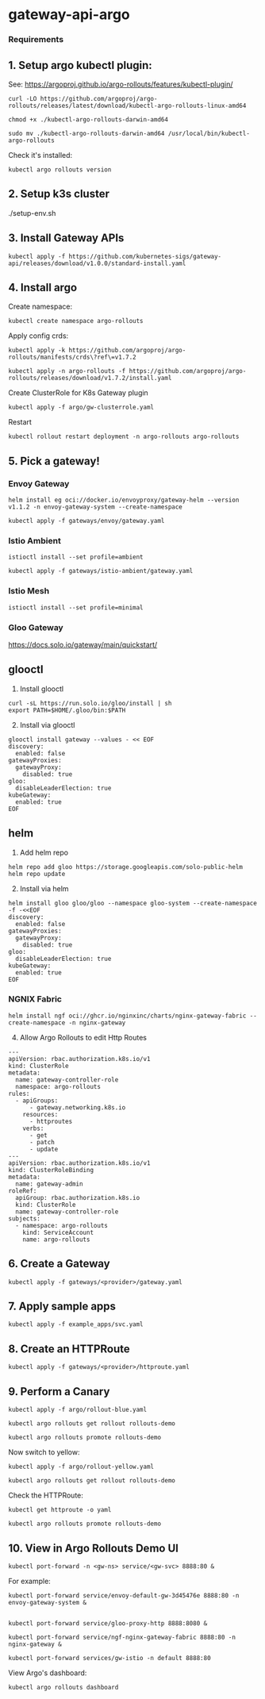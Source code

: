 # gateway-api-argo

### Requirements
## 1. Setup argo kubectl plugin: 

See: https://argoproj.github.io/argo-rollouts/features/kubectl-plugin/ 

```
curl -LO https://github.com/argoproj/argo-rollouts/releases/latest/download/kubectl-argo-rollouts-linux-amd64

chmod +x ./kubectl-argo-rollouts-darwin-amd64

sudo mv ./kubectl-argo-rollouts-darwin-amd64 /usr/local/bin/kubectl-argo-rollouts
```

Check it's installed:
```
kubectl argo rollouts version
```

## 2. Setup k3s cluster

./setup-env.sh

## 3. Install Gateway APIs

```
kubectl apply -f https://github.com/kubernetes-sigs/gateway-api/releases/download/v1.0.0/standard-install.yaml
```

## 4. Install argo 

Create namespace:

```
kubectl create namespace argo-rollouts
```

Apply config crds:
```
kubectl apply -k https://github.com/argoproj/argo-rollouts/manifests/crds\?ref\=v1.7.2
```

```
kubectl apply -n argo-rollouts -f https://github.com/argoproj/argo-rollouts/releases/download/v1.7.2/install.yaml
```

Create ClusterRole for K8s Gateway plugin

```
kubectl apply -f argo/gw-clusterrole.yaml
```

Restart

```
kubectl rollout restart deployment -n argo-rollouts argo-rollouts
```

## 5. Pick a gateway! 

### Envoy Gateway

```
helm install eg oci://docker.io/envoyproxy/gateway-helm --version v1.1.2 -n envoy-gateway-system --create-namespace

```


```
kubectl apply -f gateways/envoy/gateway.yaml 
```

### Istio Ambient

```
istioctl install --set profile=ambient
```

```
kubectl apply -f gateways/istio-ambient/gateway.yaml
```

### Istio Mesh 

```
istioctl install --set profile=minimal
```

### Gloo Gateway 

https://docs.solo.io/gateway/main/quickstart/

## glooctl

1. Install glooctl
```
curl -sL https://run.solo.io/gloo/install | sh
export PATH=$HOME/.gloo/bin:$PATH
```

2. Install via glooctl
```
glooctl install gateway --values - << EOF
discovery:
  enabled: false
gatewayProxies:
  gatewayProxy:
    disabled: true
gloo:
  disableLeaderElection: true
kubeGateway:
  enabled: true
EOF 
```

## helm

1. Add helm repo
```
helm repo add gloo https://storage.googleapis.com/solo-public-helm
helm repo update
```

2. Install via helm
```
helm install gloo gloo/gloo --namespace gloo-system --create-namespace -f -<<EOF
discovery:
  enabled: false
gatewayProxies:
  gatewayProxy:
    disabled: true
gloo:
  disableLeaderElection: true
kubeGateway:
  enabled: true
EOF
```

### NGNIX Fabric 

```
helm install ngf oci://ghcr.io/nginxinc/charts/nginx-gateway-fabric --create-namespace -n nginx-gateway
```

4. Allow Argo Rollouts to edit Http Routes

```
---
apiVersion: rbac.authorization.k8s.io/v1
kind: ClusterRole
metadata:
  name: gateway-controller-role
  namespace: argo-rollouts
rules:
  - apiGroups:
      - gateway.networking.k8s.io
    resources:
      - httproutes
    verbs:
      - get
      - patch
      - update
---
apiVersion: rbac.authorization.k8s.io/v1
kind: ClusterRoleBinding
metadata:
  name: gateway-admin
roleRef:
  apiGroup: rbac.authorization.k8s.io
  kind: ClusterRole
  name: gateway-controller-role
subjects:
  - namespace: argo-rollouts
    kind: ServiceAccount
    name: argo-rollouts

```

## 6. Create a Gateway

```
kubectl apply -f gateways/<provider>/gateway.yaml
```

## 7. Apply sample apps 

```
kubectl apply -f example_apps/svc.yaml
```

## 8. Create an HTTPRoute

```
kubectl apply -f gateways/<provider>/httproute.yaml
```

## 9. Perform a Canary

```
kubectl apply -f argo/rollout-blue.yaml
```

```
kubectl argo rollouts get rollout rollouts-demo
```

```
kubectl argo rollouts promote rollouts-demo
```

Now switch to yellow:
```
kubectl apply -f argo/rollout-yellow.yaml
```

```
kubectl argo rollouts get rollout rollouts-demo
```

Check the HTTPRoute:
```
kubectl get httproute -o yaml
```

```
kubectl argo rollouts promote rollouts-demo
```

## 10. View in Argo Rollouts Demo UI

```
kubectl port-forward -n <gw-ns> service/<gw-svc> 8888:80 &
```


For example:
```
kubectl port-forward service/envoy-default-gw-3d45476e 8888:80 -n envoy-gateway-system &


kubectl port-forward service/gloo-proxy-http 8888:8080 & 

kubectl port-forward service/ngf-nginx-gateway-fabric 8888:80 -n nginx-gateway &

kubectl port-forward services/gw-istio -n default 8888:80
```


View Argo's dashboard:
```
kubectl argo rollouts dashboard
```